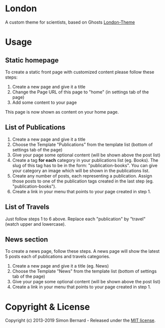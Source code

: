 # London

A custom theme for scientists, based on Ghosts [London-Theme](https://london.ghost.io)

# Usage

## Static homepage
To create a static front page with customized content please follow these steps:
1. Create a new page and give it a title
2. Change the Page URL of this page to "home" (in settings tab of the page)
3. Add some content to your page

This page is now shown as content on your home page.


## List of Publications
1. Create a new page and give it a title
1. Choose the Template "Publications" from the template list (bottom of settings tab of the page)
1. Give your page some optional content (will be shown above the post list)
1. Create a tag **for each** category in your publications list (eg. Books). The slug of this tag has to be in the form: "publication-books". You can give your category an image which will be shown in the publications list.
1. Create any number of posts, each representing a publication. Assign those posts to one of the publication tags created in the last step (eg. "publication-books").
1. Create a link in your menu that points to your page created in step 1.


## List of Travels
Just follow steps 1 to 6 above. Replace each "publication" by "travel" (watch upper and lowercase).


## News section
To create a news page, follow these steps. A news page will show the latest 5 posts each of publications and travels categories.
1. Create a new page and give it a title (eg. News)
1. Choose the Template "News" from the template list (bottom of settings tab of the page)
1. Give your page some optional content (will be shown above the post list)
1. Create a link in your menu that points to your page created in step 1.


# Copyright & License
Copyright (c) 2013-2019 Simon Bernard - Released under the [MIT license](LICENSE).

